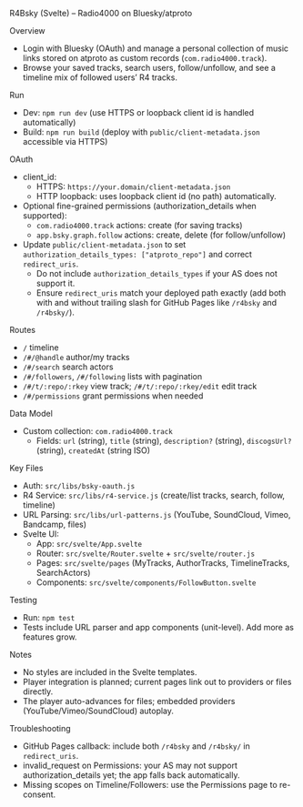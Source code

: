 R4Bsky (Svelte) – Radio4000 on Bluesky/atproto

Overview
- Login with Bluesky (OAuth) and manage a personal collection of music links stored on atproto as custom records (`com.radio4000.track`).
- Browse your saved tracks, search users, follow/unfollow, and see a timeline mix of followed users’ R4 tracks.

Run
- Dev: `npm run dev` (use HTTPS or loopback client id is handled automatically)
- Build: `npm run build` (deploy with `public/client-metadata.json` accessible via HTTPS)

OAuth
- client_id:
  - HTTPS: `https://your.domain/client-metadata.json`
  - HTTP loopback: uses loopback client id (no path) automatically.
- Optional fine-grained permissions (authorization_details when supported):
  - `com.radio4000.track` actions: create (for saving tracks)
  - `app.bsky.graph.follow` actions: create, delete (for follow/unfollow)
- Update `public/client-metadata.json` to set `authorization_details_types: ["atproto_repo"]` and correct `redirect_uris`.
  - Do not include `authorization_details_types` if your AS does not support it.
  - Ensure `redirect_uris` match your deployed path exactly (add both with and without trailing slash for GitHub Pages like `/r4bsky` and `/r4bsky/`).

Routes
- `/` timeline
- `/#/@handle` author/my tracks
- `/#/search` search actors
- `/#/followers`, `/#/following` lists with pagination
- `/#/t/:repo/:rkey` view track; `/#/t/:repo/:rkey/edit` edit track
- `/#/permissions` grant permissions when needed

Data Model
- Custom collection: `com.radio4000.track`
  - Fields: `url` (string), `title` (string), `description?` (string), `discogsUrl?` (string), `createdAt` (string ISO)

Key Files
- Auth: `src/libs/bsky-oauth.js`
- R4 Service: `src/libs/r4-service.js` (create/list tracks, search, follow, timeline)
- URL Parsing: `src/libs/url-patterns.js` (YouTube, SoundCloud, Vimeo, Bandcamp, files)
- Svelte UI:
  - App: `src/svelte/App.svelte`
  - Router: `src/svelte/Router.svelte` + `src/svelte/router.js`
  - Pages: `src/svelte/pages` (MyTracks, AuthorTracks, TimelineTracks, SearchActors)
  - Components: `src/svelte/components/FollowButton.svelte`

Testing
- Run: `npm test`
- Tests include URL parser and app components (unit-level). Add more as features grow.

Notes
- No styles are included in the Svelte templates.
- Player integration is planned; current pages link out to providers or files directly.
 - The player auto-advances for files; embedded providers (YouTube/Vimeo/SoundCloud) autoplay.

Troubleshooting
- GitHub Pages callback: include both `/r4bsky` and `/r4bsky/` in `redirect_uris`.
- invalid_request on Permissions: your AS may not support authorization_details yet; the app falls back automatically.
- Missing scopes on Timeline/Followers: use the Permissions page to re-consent.
